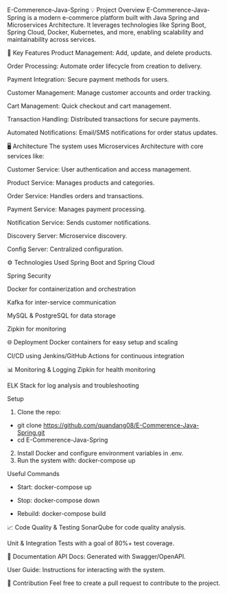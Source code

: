 E-Commerence-Java-Spring
💡 Project Overview
E-Commerence-Java-Spring is a modern e-commerce platform built with Java Spring and Microservices Architecture. It leverages technologies like Spring Boot, Spring Cloud, Docker, Kubernetes, and more, enabling scalability and maintainability across services.

🚀 Key Features
Product Management: Add, update, and delete products.

Order Processing: Automate order lifecycle from creation to delivery.

Payment Integration: Secure payment methods for users.

Customer Management: Manage customer accounts and order tracking.

Cart Management: Quick checkout and cart management.

Transaction Handling: Distributed transactions for secure payments.

Automated Notifications: Email/SMS notifications for order status updates.

🖥 Architecture
The system uses Microservices Architecture with core services like:

Customer Service: User authentication and access management.

Product Service: Manages products and categories.

Order Service: Handles orders and transactions.

Payment Service: Manages payment processing.

Notification Service: Sends customer notifications.

Discovery Server: Microservice discovery.

Config Server: Centralized configuration.

⚙ Technologies Used
Spring Boot and Spring Cloud

Spring Security

Docker for containerization and orchestration

Kafka for inter-service communication

MySQL & PostgreSQL for data storage

Zipkin for monitoring


🌐 Deployment
Docker containers for easy setup and scaling

CI/CD using Jenkins/GitHub Actions for continuous integration

📊 Monitoring & Logging
Zipkin for health monitoring

ELK Stack for log analysis and troubleshooting

Setup
1. Clone the repo:   
- git clone https://github.com/quandang08/E-Commerence-Java-Spring.git
- cd E-Commerence-Java-Spring

2. Install Docker and configure environment variables in .env.
3. Run the system with: docker-compose up

Useful Commands
- Start: docker-compose up

- Stop: docker-compose down

- Rebuild: docker-compose build
  
📈 Code Quality & Testing
SonarQube for code quality analysis.

Unit & Integration Tests with a goal of 80%+ test coverage.

📝 Documentation
API Docs: Generated with Swagger/OpenAPI.

User Guide: Instructions for interacting with the system.

🤝 Contribution
Feel free to create a pull request to contribute to the project.  
